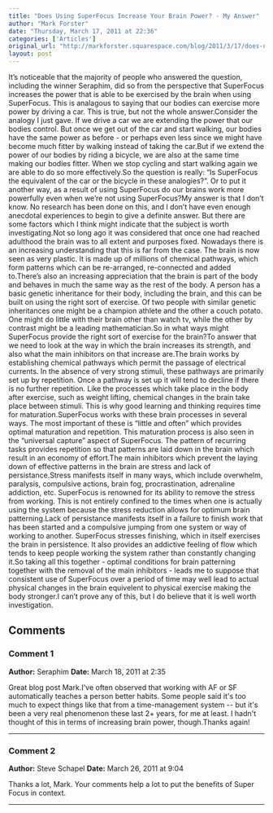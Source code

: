```yaml
---
title: "Does Using SuperFocus Increase Your Brain Power? - My Answer"
author: "Mark Forster"
date: "Thursday, March 17, 2011 at 22:36"
categories: ['Articles']
original_url: "http://markforster.squarespace.com/blog/2011/3/17/does-using-superfocus-increase-your-brain-power-my-answer.html"
layout: post
---
```


It’s noticeable that the majority of people who answered the question, including the winner Seraphim, did so from the perspective that SuperFocus increases the power that is able to be exercised by the brain when using SuperFocus. This is analagous to saying that our bodies can exercise more power by driving a car. This is true, but not the whole answer.Consider the analogy I just gave. If we drive a car we are extending the power that our bodies control. But once we get out of the car and start walking, our bodies have the same power as before - or perhaps even less since we might have become much fitter by walking instead of taking the car.But if we extend the power of our bodies by riding a bicycle, we are also at the same time making our bodies fitter. When we stop cycling and start walking again we are able to do so more effectively.So the question is really: “Is SuperFocus the equivalent of the car or the bicycle in these analogies?”. Or to put it another way, as a result of using SuperFocus do our brains work more powerfully even when we’re not using SuperFocus?My answer is that I don’t know. No research has been done on this, and I don’t have even enough anecdotal experiences to begin to give a definite answer. But there are some factors which I think might indicate that the subject is worth investigating.Not so long ago it was considered that once one had reached adulthood the brain was to all extent and purposes fixed. Nowadays there is an increasing understanding that this is far from the case. The brain is now seen as very plastic. It is made up of millions of chemical pathways, which form patterns which can be re-arranged, re-connected and added to.There’s also an increasing appreciation that the brain is part of the body and behaves in much the same way as the rest of the body. A person has a basic genetic inheritance for their body, including the brain, and this can be built on using the right sort of exercise. Of two people with similar genetic inheritances one might be a champion athlete and the other a couch potato. One might do little with their brain other than watch tv, while the other by contrast might be a leading mathematician.So in what ways might SuperFocus provide the right sort of exercise for the brain?To answer that we need to look at the way in which the brain increases its strength, and also what the main inhibitors on that increase are.The brain works by establishing chemical pathways which permit the passage of electrical currents. In the absence of very strong stimuli, these pathways are primarily set up by repetition. Once a pathway is set up it will tend to decline if there is no further repetition. Like the processes which take place in the body after exercise, such as weight lifting, chemical changes in the brain take place between stimuli. This is why good learning and thinking requires time for maturation.SuperFocus works with these brain processes in several ways. The most important of these is “little and often” which provides optimal maturation and repetition. This maturation process is also seen in the “universal capture” aspect of SuperFocus. The pattern of recurring tasks provides repetition so that patterns are laid down in the brain which result in an economy of effort.The main inhibitors which prevent the laying down of effective patterns in the brain are stress and lack of persistance.Stress manifests itself in many ways, which include overwhelm, paralysis, compulsive actions, brain fog, procrastination, adrenaline addiction, etc. SuperFocus is renowned for its ability to remove the stress from working. This is not entirely confined to the times when one is actually using the system because the stress reduction allows for optimum brain patterning.Lack of persistance manifests itself in a failure to finish work that has been started and a compulsive jumping from one system or way of working to another. SuperFocus stresses finishing, which in itself exercises the brain in persistence. It also provides an addictive feeling of flow which tends to keep people working the system rather than constantly changing it.So taking all this together - optimal conditions for brain patterning together with the removal of the main inhibitors - leads me to suppose that consistent use of SuperFocus over a period of time may well lead to actual physical changes in the brain equivelent to physical exercise making the body stronger.I can’t prove any of this, but I do believe that it is well worth investigation.

## Comments

### Comment 1
**Author:** Seraphim
**Date:** March 18, 2011 at 2:35

Great blog post Mark.I've often observed that working with AF or SF automatically teaches a person better habits. Some people said it's too much to expect things like that from a time-management system -- but it's been a very real phenomenon these last 2+ years, for me at least. I hadn't thought of this in terms of increasing brain power, though.Thanks again!

---

### Comment 2
**Author:** Steve Schapel
**Date:** March 26, 2011 at 9:04

Thanks a lot, Mark. Your comments help a lot to put the benefits of Super Focus in context.

---
